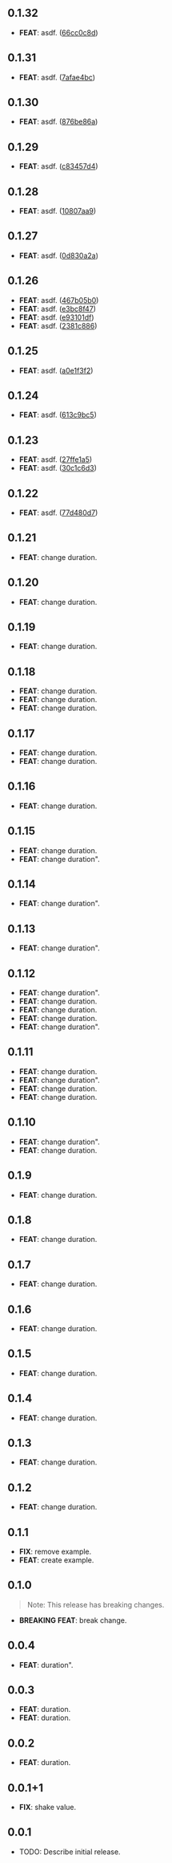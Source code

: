 ## 0.1.32

 - **FEAT**: asdf. ([66cc0c8d](https://github.com/hongmono/flutter_interactions/commit/66cc0c8d22588bf1d0e8033268f92355f86bf36d))

## 0.1.31

 - **FEAT**: asdf. ([7afae4bc](https://github.com/hongmono/flutter_interactions/commit/7afae4bce81763001471ea9d1fd05fcab2458c95))

## 0.1.30

 - **FEAT**: asdf. ([876be86a](https://github.com/hongmono/flutter_interactions/commit/876be86af828d7b59165e8c891e4babfdb9de632))

## 0.1.29

 - **FEAT**: asdf. ([c83457d4](https://github.com/hongmono/flutter_interactions/commit/c83457d456ccea085993b03371b8a9bd8c49b541))

## 0.1.28

 - **FEAT**: asdf. ([10807aa9](https://github.com/hongmono/flutter_interactions/commit/10807aa9d8d9f65c2d2b24173e085997fb554247))

## 0.1.27

 - **FEAT**: asdf. ([0d830a2a](https://github.com/hongmono/flutter_interactions/commit/0d830a2a1d61b35d6909c921d047ea8d79c2f27d))

## 0.1.26

 - **FEAT**: asdf. ([467b05b0](https://github.com/hongmono/flutter_interactions/commit/467b05b08db7f7c4dcad39948a0b563bc15fa48a))
 - **FEAT**: asdf. ([e3bc8f47](https://github.com/hongmono/flutter_interactions/commit/e3bc8f47fbb932aa19edf22bb2d8458409a3f692))
 - **FEAT**: asdf. ([e93101df](https://github.com/hongmono/flutter_interactions/commit/e93101df2ce74c2500b2b8a32f4bcb088292a72d))
 - **FEAT**: asdf. ([2381c886](https://github.com/hongmono/flutter_interactions/commit/2381c886e33720c41fcfc090c134e2805dede005))

## 0.1.25

 - **FEAT**: asdf. ([a0e1f3f2](https://github.com/hongmono/flutter_interactions/commit/a0e1f3f2672dbcb44f1633983999f6c5b6637349))

## 0.1.24

 - **FEAT**: asdf. ([613c9bc5](https://github.com/hongmono/flutter_interactions/commit/613c9bc5d16d3ff02d2e3fc49172ee81a1d16bc6))

## 0.1.23

 - **FEAT**: asdf. ([27ffe1a5](https://github.com/hongmono/flutter_interactions/commit/27ffe1a5eb3d6ef915bd10daf36f56692e87e7ca))
 - **FEAT**: asdf. ([30c1c6d3](https://github.com/hongmono/flutter_interactions/commit/30c1c6d3d9933d6454660759a3434647547959b0))

## 0.1.22

 - **FEAT**: asdf. ([77d480d7](https://github.com/hongmono/flutter_interactions/commit/77d480d7b0485d053de3e29bc92a4dc1213b6368))

## 0.1.21

 - **FEAT**: change duration.

## 0.1.20

 - **FEAT**: change duration.

## 0.1.19

 - **FEAT**: change duration.

## 0.1.18

 - **FEAT**: change duration.
 - **FEAT**: change duration.
 - **FEAT**: change duration.

## 0.1.17

 - **FEAT**: change duration.
 - **FEAT**: change duration.

## 0.1.16

 - **FEAT**: change duration.

## 0.1.15

 - **FEAT**: change duration.
 - **FEAT**: change duration".

## 0.1.14

 - **FEAT**: change duration".

## 0.1.13

 - **FEAT**: change duration".

## 0.1.12

 - **FEAT**: change duration".
 - **FEAT**: change duration.
 - **FEAT**: change duration.
 - **FEAT**: change duration.
 - **FEAT**: change duration".

## 0.1.11

 - **FEAT**: change duration.
 - **FEAT**: change duration".
 - **FEAT**: change duration.
 - **FEAT**: change duration.

## 0.1.10

 - **FEAT**: change duration".
 - **FEAT**: change duration.

## 0.1.9

 - **FEAT**: change duration.

## 0.1.8

 - **FEAT**: change duration.

## 0.1.7

 - **FEAT**: change duration.

## 0.1.6

 - **FEAT**: change duration.

## 0.1.5

 - **FEAT**: change duration.

## 0.1.4

 - **FEAT**: change duration.

## 0.1.3

 - **FEAT**: change duration.

## 0.1.2

 - **FEAT**: change duration.

## 0.1.1

 - **FIX**: remove example.
 - **FEAT**: create example.

## 0.1.0

> Note: This release has breaking changes.

 - **BREAKING** **FEAT**: break change.

## 0.0.4

 - **FEAT**: duration".

## 0.0.3

 - **FEAT**: duration.
 - **FEAT**: duration.

## 0.0.2

 - **FEAT**: duration.

## 0.0.1+1

 - **FIX**: shake value.

## 0.0.1

* TODO: Describe initial release.
